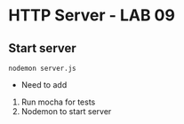 # HTTP Server - LAB 09
## Start server
 ```nodemon server.js```
  - Need to add
 1. Run mocha for tests
 2. Nodemon to start server
